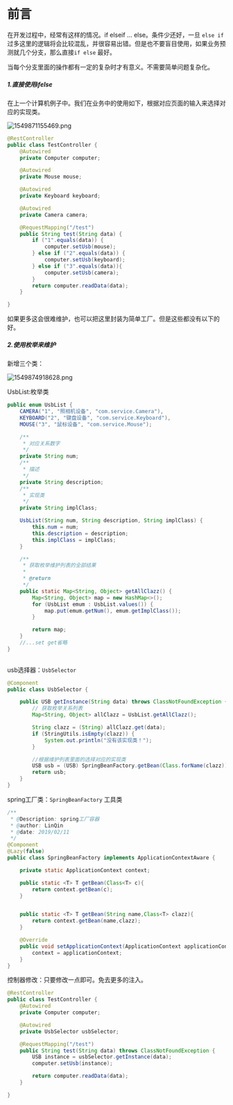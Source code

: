 # 前言

在开发过程中，经常有这样的情况。if elseif ... else。条件少还好，一旦 `else if` 过多这里的逻辑将会比较混乱，并很容易出错。但是也不要盲目使用，如果业务预测就几个分支，那么直接`if else` 最好。

当每个分支里面的操作都有一定的复杂时才有意义。不需要简单问题复杂化。

##### 1.直接使用ifelse

在上一个计算机例子中。我们在业务中的使用如下，根据对应页面的输入来选择对应的实现类。

![1549871155469.png](https://blog-07.oss-cn-guangzhou.aliyuncs.com/picBak/1549871155469.png)

```java
@RestController
public class TestController {
    @Autowired
    private Computer computer;

    @Autowired
    private Mouse mouse;

    @Autowired
    private Keyboard keyboard;

    @Autowired
    private Camera camera;

    @RequestMapping("/test")
    public String test(String data) {
        if ("1".equals(data)) {
            computer.setUsb(mouse);
        } else if ("2".equals(data)) {
            computer.setUsb(keyboard);
        } else if ("3".equals(data)){
            computer.setUsb(camera);
        }
        return computer.readData(data);
    }

}
```

如果更多这会很难维护，也可以把这里封装为简单工厂。但是这些都没有以下的好。



##### 2.使用枚举来维护

新增三个类：

![1549874918628.png](https://blog-07.oss-cn-guangzhou.aliyuncs.com/picBak/1549874918628.png)



UsbList:枚举类

```java
public enum UsbList {
    CAMERA("1", "照相机设备", "com.service.Camera"),
    KEYBOARD("2", "键盘设备", "com.service.Keyboard"),
    MOUSE("3", "鼠标设备", "com.service.Mouse");

    /**
     * 对应关系数字
     */
    private String num;
    /**
     * 描述
     */
    private String description;
    /**
     * 实现类
     */
    private String implClass;

    UsbList(String num, String description, String implClass) {
        this.num = num;
        this.description = description;
        this.implClass = implClass;
    }

    /**
     * 获取枚举维护列表的全部结果
     *
     * @return
     */
    public static Map<String, Object> getAllClazz() {
        Map<String, Object> map = new HashMap<>();
        for (UsbList emum : UsbList.values()) {
            map.put(emum.getNum(), emum.getImplClass());
        }

        return map;
    }
    //...set get省略
}
    
```

usb选择器：`UsbSelector`

```java
@Component
public class UsbSelector {

    public USB getInstance(String data) throws ClassNotFoundException {
        // 获取枚举关系列表
        Map<String, Object> allClazz = UsbList.getAllClazz();

        String clazz = (String) allClazz.get(data);
        if (StringUtils.isEmpty(clazz)) {
            System.out.println("没有该实现类！");
        }

        //根据维护列表里面的选择对应的实现类
        USB usb = (USB) SpringBeanFactory.getBean(Class.forName(clazz));
        return usb;
    }
}
```

spring工厂类：`SpringBeanFactory` 工具类

```java
/**
 * @Description: spring工厂容器
 * @author: LinQin
 * @date: 2019/02/11
 */
@Component
@Lazy(false)
public class SpringBeanFactory implements ApplicationContextAware {

    private static ApplicationContext context;

    public static <T> T getBean(Class<T> c){
        return context.getBean(c);
    }


    public static <T> T getBean(String name,Class<T> clazz){
        return context.getBean(name,clazz);
    }

    @Override
    public void setApplicationContext(ApplicationContext applicationContext) throws BeansException {
        context = applicationContext;
    }
}
```



控制器修改：只要修改一点即可。免去更多的注入。

```java
@RestController
public class TestController {
    @Autowired
    private Computer computer;

    @Autowired
    private UsbSelector usbSelector;

    @RequestMapping("/test")
    public String test(String data) throws ClassNotFoundException {
        USB instance = usbSelector.getInstance(data);
        computer.setUsb(instance);

        return computer.readData(data);
    }

}
```